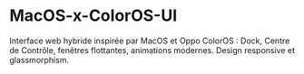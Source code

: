 # MacOS-x-ColorOS-UI
Interface web hybride inspirée par MacOS et Oppo ColorOS : Dock, Centre de Contrôle, fenêtres flottantes, animations modernes. Design responsive et glassmorphism.
